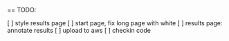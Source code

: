 == TODO:

[ ] style results page
[ ] start page, fix long page with white
[ ] results page: annotate results
[ ] upload to aws
[ ] checkin code